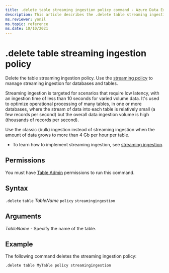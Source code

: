 ```yaml
---
title: .delete table streaming ingestion policy command - Azure Data Explorer
description: This article describes the .delete table streaming ingestion policy command in Azure Data Explorer.
ms.reviewer: yonil
ms.topic: reference
ms.date: 10/10/2021
---
```

# .delete table streaming ingestion policy

Delete the table streaming ingestion policy. Use the [streaming policy](../management/streamingingestionpolicy.md) to manage streaming ingestion for databases and tables.  

Streaming ingestion is targeted for scenarios that require low latency, with an ingestion time of less than 10 seconds for varied volume data. It's used to optimize operational processing of many tables, in one or more databases, where the stream of data into each table is relatively small (a few records per second) but the overall data ingestion volume is high (thousands of records per second).

Use the classic (bulk) ingestion instead of streaming ingestion when the amount of data grows to more than 4 Gb per hour per table. 

* To learn how to implement streaming ingestion, see [streaming ingestion](../../ingest-data-streaming.md).

## Permissions

You must have [Table Admin](access-control/role-based-access-control.md) permissions to run this command.

## Syntax

`.delete` `table` *TableName* `policy` `streamingingestion`

## Arguments

*TableName* - Specify the name of the table. 

## Example

The following command deletes the streaming ingestion policy:

```kusto
.delete table MyTable policy streamingingestion 
```
